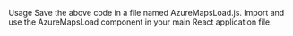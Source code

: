 Usage
Save the above code in a file named AzureMapsLoad.js.
Import and use the AzureMapsLoad component in your main React application file.
